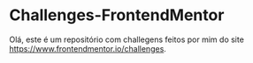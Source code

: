 # Challenges-FrontendMentor
 
Olá, este é um repositório com challegens feitos por mim do site https://www.frontendmentor.io/challenges.
